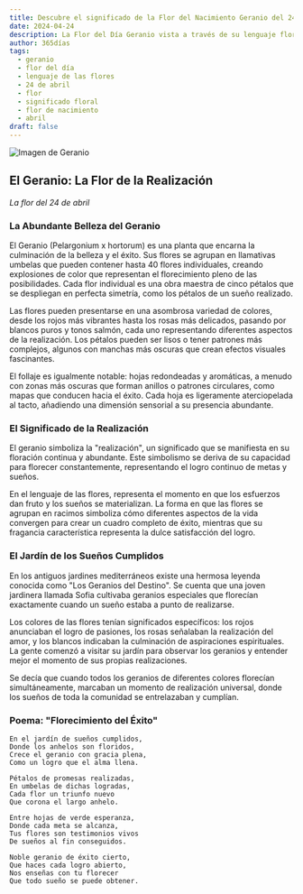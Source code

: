```yaml
---
title: Descubre el significado de la Flor del Nacimiento Geranio del 24 de abril
date: 2024-04-24
description: La Flor del Día Geranio vista a través de su lenguaje floral e historias
author: 365días
tags:
  - geranio
  - flor del día
  - lenguaje de las flores
  - 24 de abril
  - flor
  - significado floral
  - flor de nacimiento
  - abril
draft: false
---
```


![Imagen de Geranio](https://cdn.pixabay.com/photo/2018/05/23/16/47/flowers-3424517_960_720.jpg#center#center)


## El Geranio: La Flor de la Realización
*La flor del 24 de abril*

### La Abundante Belleza del Geranio

El Geranio (Pelargonium x hortorum) es una planta que encarna la culminación de la belleza y el éxito. Sus flores se agrupan en llamativas umbelas que pueden contener hasta 40 flores individuales, creando explosiones de color que representan el florecimiento pleno de las posibilidades. Cada flor individual es una obra maestra de cinco pétalos que se despliegan en perfecta simetría, como los pétalos de un sueño realizado.

Las flores pueden presentarse en una asombrosa variedad de colores, desde los rojos más vibrantes hasta los rosas más delicados, pasando por blancos puros y tonos salmón, cada uno representando diferentes aspectos de la realización. Los pétalos pueden ser lisos o tener patrones más complejos, algunos con manchas más oscuras que crean efectos visuales fascinantes.

El follaje es igualmente notable: hojas redondeadas y aromáticas, a menudo con zonas más oscuras que forman anillos o patrones circulares, como mapas que conducen hacia el éxito. Cada hoja es ligeramente aterciopelada al tacto, añadiendo una dimensión sensorial a su presencia abundante.

### El Significado de la Realización

El geranio simboliza la "realización", un significado que se manifiesta en su floración continua y abundante. Este simbolismo se deriva de su capacidad para florecer constantemente, representando el logro continuo de metas y sueños.

En el lenguaje de las flores, representa el momento en que los esfuerzos dan fruto y los sueños se materializan. La forma en que las flores se agrupan en racimos simboliza cómo diferentes aspectos de la vida convergen para crear un cuadro completo de éxito, mientras que su fragancia característica representa la dulce satisfacción del logro.

### El Jardín de los Sueños Cumplidos

En los antiguos jardines mediterráneos existe una hermosa leyenda conocida como "Los Geranios del Destino". Se cuenta que una joven jardinera llamada Sofia cultivaba geranios especiales que florecían exactamente cuando un sueño estaba a punto de realizarse.

Los colores de las flores tenían significados específicos: los rojos anunciaban el logro de pasiones, los rosas señalaban la realización del amor, y los blancos indicaban la culminación de aspiraciones espirituales. La gente comenzó a visitar su jardín para observar los geranios y entender mejor el momento de sus propias realizaciones.

Se decía que cuando todos los geranios de diferentes colores florecían simultáneamente, marcaban un momento de realización universal, donde los sueños de toda la comunidad se entrelazaban y cumplían.

### Poema: "Florecimiento del Éxito"

```
En el jardín de sueños cumplidos,
Donde los anhelos son floridos,
Crece el geranio con gracia plena,
Como un logro que el alma llena.

Pétalos de promesas realizadas,
En umbelas de dichas logradas,
Cada flor un triunfo nuevo
Que corona el largo anhelo.

Entre hojas de verde esperanza,
Donde cada meta se alcanza,
Tus flores son testimonios vivos
De sueños al fin conseguidos.

Noble geranio de éxito cierto,
Que haces cada logro abierto,
Nos enseñas con tu florecer
Que todo sueño se puede obtener.
```
